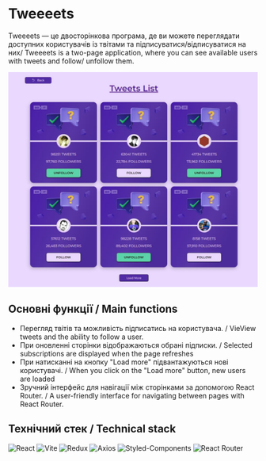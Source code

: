 # Tweeeets

 Tweeeets — це двосторінкова програма, де ви можете переглядати доступних користувачів із твітами та підписуватися/відписуватися на них/ Tweeeets is a two-page application, where you can see available users with tweets and follow/ unfollow them.

![TWEETS PAGE](/src/assets/tweeets%20screen.JPG)

## Основні функції / Main functions
- Перегляд твітів та можливість підписатись на користувача. / VieView tweets and the ability to follow a user.
- При оновленні сторінки відображаються обрані підписки. / Selected subscriptions are displayed when the page refreshes
- При натисканні на кнопку "Load more" підвантажуються нові користувачі. / When you click on the "Load more" button, new users are loaded
- Зручний інтерфейс для навігації між сторінками за допомогою React Router. / A user-friendly interface for navigating between pages with React Router.
## Технічний стек / Technical stack
![React](https://img.shields.io/badge/React-%23007ACC.svg?style=for-the-badge&logo=react&logoColor=white)
![Vite](https://img.shields.io/badge/vite-%23646CFF.svg?style=for-the-badge&logo=vite&logoColor=white)
![Redux](https://img.shields.io/badge/Redux-%23764ABC.svg?style=for-the-badge&logo=redux&logoColor=white)
![Axios](https://img.shields.io/badge/Axios-%23000000.svg?style=for-the-badge&logo=axios&logoColor=white)
![Styled-Components](https://img.shields.io/badge/Styled_Components-%23DB7093.svg?style=for-the-badge&logo=styled-components&logoColor=white)
![React Router](https://img.shields.io/badge/React_Router-%23000000.svg?style=for-the-badge&logo=react-router&logoColor=white)


